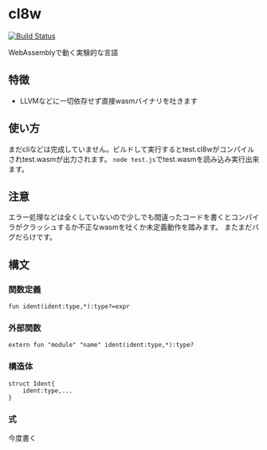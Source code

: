 # cl8w

[![Build Status](https://travis-ci.org/kgtkr/cl8w.svg?branch=master)](https://travis-ci.org/kgtkr/cl8w)

WebAssemblyで動く実験的な言語

## 特徴
* LLVMなどに一切依存せず直接wasmバイナリを吐きます

## 使い方
まだcliなどは完成していません。ビルドして実行するとtest.cl8wがコンパイルされtest.wasmが出力されます。
`node test.js`でtest.wasmを読み込み実行出来ます。

## 注意
エラー処理などは全くしていないので少しでも間違ったコードを書くとコンパイラがクラッシュするか不正なwasmを吐くか未定義動作を踏みます。
またまだバグだらけです。

## 構文
### 関数定義
```
fun ident(ident:type,*):type?=expr
```

### 外部関数
```
extern fun "module" "name" ident(ident:type,*):type?
```

### 構造体
```
struct Ident{
    ident:type,...
}
```

### 式
今度書く